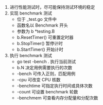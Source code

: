1. 进行性能测试时，尽可能保持测试环境的稳定
2. 实现 benchmark 测试
   - 位于 _test.go 文件中
   - 函数名以 Benchmark 开头
   - 参数为 b *testing.B
   - b.ResetTimer() 可重置定时器
   - b.StopTimer() 暂停计时
   - b.StartTimer() 开始计时
3. 执行 benchmark 测试
   - go test -bench . 执行当前测试
   - b.N 决定用例需要执行的次数
   - -bench 可传入正则，匹配用例
   - -cpu 可改变 CPU 核数
   - -benchtime 可指定执行时间或具体次数
   - -count 可设置 benchmark 轮数
   - -benchmem 可查看内存分配量和分配次数